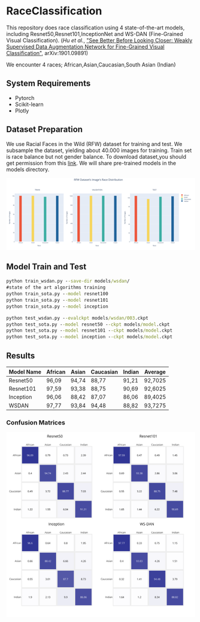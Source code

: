 # RaceClassification
This repository does race classification using 4 state-of-the-art models, including Resnet50,Resnet101,InceptionNet and WS-DAN (Fine-Grained Visual Classification). (_Hu et al._, ["See Better Before Looking Closer: Weakly Supervised Data Augmentation Network for Fine-Grained Visual Classification"](https://arxiv.org/abs/1901.09891v2), arXiv:1901.09891)

We encounter 4 races; African,Asian,Caucasian,South Asian (Indian)

## System Requirements

* Pytorch
* Scikit-learn
* Plotly

## Dataset Preparation

We use Racial Faces in the Wild (RFW) dataset for training and test. We subsample the dataset, yielding about 40.000 images for training. Train set is race balance but not gender balance. To download dataset,you should get permission from this [link](http://whdeng.cn/RFW/index.html).
We will share pre-trained models in the models directory.

![Sampled Dataset Statistics](source/all_data.png)


## Model Train and Test

```cmd
python train_wsdan.py --save-dir models/wsdan/  
#state of the art algorithms training
python train_sota.py --model resnet100
python train_sota.py --model resnet101
python train_sota.py --model inception
```

```cmd
python test_wsdan.py --evalckpt models/wsdan/003.ckpt 
python test_sota.py --model resnet50 --ckpt models/model.ckpt
python test_sota.py --model resnet101 --ckpt models/model.ckpt
python test_sota.py --model inception --ckpt models/model.ckpt
```
## Results

| Model Name | African | Asian | Caucasian | Indian | Average |
|------------|---------|-------|-----------|--------|---------|
| Resnet50   | 96,09   | 94,74 | 88,77     | 91,21  | 92,7025 |
| Resnet101  | 97,59   | 93,38 | 88,75     | 90,69  | 92,6025 |
| Inception  | 96,06   | 88,42 | 87,07     | 86,06  | 89,4025 |
| WSDAN      | 97,77   | 93,84 | 94,48     | 88,82  | 93,7275 |

### Confusion Matrices

![Classifiers Confusion Matrices](source/classifiers_cf.png)